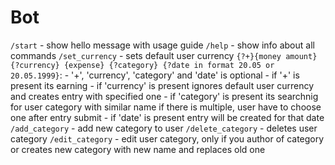 # Bot

`/start` - show hello message with usage guide
`/help` - show info about all commands
`/set_currency` - sets default user currency
`{?+}{money amount} {?currency} {expense} {?category} {?date in format 20.05 or 20.05.1999}`:
    - '+', 'currency', 'category' and 'date' is optional
    - if '+' is present its earning
    - if 'currency' is present ignores default user currency and creates entry with specified one
    - if 'category' is present its searchnig for user category with similar name if there is multiple, user have to choose one after entry submit
    - if 'date' is present entry will be created for that date
`/add_category` - add new category to user
`/delete_category` - deletes user category
`/edit_category` - edit user category, only if you author of category or creates new category with new name and replaces old one

